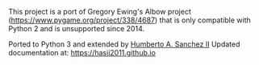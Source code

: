 This project is a port of Gregory Ewing's Albow project (https://www.pygame.org/project/338/4687) that is only
compatible with Python 2 and is unsupported since 2014.

Ported to Python 3 and extended by [Humberto A. Sanchez II](https://www.linkedin.com/in/hasii/)
Updated documentation at:  https://hasii2011.github.io
